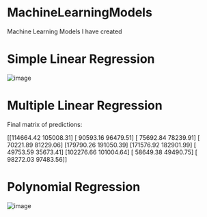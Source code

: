 # MachineLearningModels
Machine Learning Models I have created

# Simple Linear Regression
![image](https://user-images.githubusercontent.com/19524084/179326016-550de7a2-6ee7-4aca-8c82-91c61c7d9d0c.png)

# Multiple Linear Regression
Final matrix of predictions: 

[[114664.42 105008.31]
 [ 90593.16  96479.51]
 [ 75692.84  78239.91]
 [ 70221.89  81229.06]
 [179790.26 191050.39]
 [171576.92 182901.99]
 [ 49753.59  35673.41]
 [102276.66 101004.64]
 [ 58649.38  49490.75]
 [ 98272.03  97483.56]]

# Polynomial Regression
![image](https://user-images.githubusercontent.com/19524084/179326135-f0ae54b7-42d4-4d13-8b36-e5480eaeba47.png)

